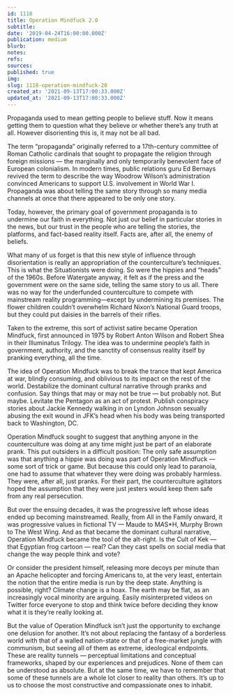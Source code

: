 ```yaml
---
id: 1118
title: Operation Mindfuck 2.0
subtitle: 
date: '2019-04-24T16:00:00.000Z'
publication: medium
blurb: 
notes: 
refs: 
sources: 
published: true
img: 
slug: 1118-operation-mindfuck-20
created_at: '2021-09-13T17:00:33.000Z'
updated_at: '2021-09-13T17:00:33.000Z'
---
```

Propaganda used to mean getting people to believe stuff. Now it means getting them to question what they believe or whether there’s any truth at all. However disorienting this is, it may not be all bad.

The term “propaganda” originally referred to a 17th-century committee of Roman Catholic cardinals that sought to propagate the religion through foreign missions — the marginally and only temporarily benevolent face of European colonialism. In modern times, public relations guru Ed Bernays revived the term to describe the way Woodrow Wilson’s administration convinced Americans to support U.S. involvement in World War I. Propaganda was about telling the same story through so many media channels at once that there appeared to be only one story.

Today, however, the primary goal of government propaganda is to undermine our faith in everything. Not just our belief in particular stories in the news, but our trust in the people who are telling the stories, the platforms, and fact-based reality itself. Facts are, after all, the enemy of beliefs.

What many of us forget is that this new style of influence through disorientation is really an appropriation of the counterculture’s techniques. This is what the Situationists were doing. So were the hippies and “heads” of the 1960s.
Before Watergate anyway, it felt as if the press and the government were on the same side, telling the same story to us all. There was no way for the underfunded counterculture to compete with mainstream reality programming—except by undermining its premises. The flower children couldn’t overwhelm Richard Nixon’s National Guard troops, but they could put daisies in the barrels of their rifles.

Taken to the extreme, this sort of activist satire became Operation Mindfuck, first announced in 1975 by Robert Anton Wilson and Robert Shea in their Illuminatus Trilogy. The idea was to undermine people’s faith in government, authority, and the sanctity of consensus reality itself by pranking everything, all the time.

The idea of Operation Mindfuck was to break the trance that kept America at war, blindly consuming, and oblivious to its impact on the rest of the world. Destabilize the dominant cultural narrative through pranks and confusion. Say things that may or may not be true — but probably not. But maybe. Levitate the Pentagon as an act of protest. Publish conspiracy stories about Jackie Kennedy walking in on Lyndon Johnson sexually abusing the exit wound in JFK’s head when his body was being transported back to Washington, DC.

Operation Mindfuck sought to suggest that anything anyone in the counterculture was doing at any time might just be part of an elaborate prank. This put outsiders in a difficult position: The only safe assumption was that anything a hippie was doing was part of Operation Mindfuck — some sort of trick or game. But because this could only lead to paranoia, one had to assume that whatever they were doing was probably harmless. They were, after all, just pranks. For their part, the counterculture agitators hoped the assumption that they were just jesters would keep them safe from any real persecution.

But over the ensuing decades, it was the progressive left whose ideas ended up becoming mainstreamed. Really, from All in the Family onward, it was progressive values in fictional TV — Maude to M*A*S*H, Murphy Brown to The West Wing. And as that became the dominant cultural narrative, Operation Mindfuck became the tool of the alt-right. Is the Cult of Kek — that Egyptian frog cartoon — real? Can they cast spells on social media that change the way people think and vote?

Or consider the president himself, releasing more decoys per minute than an Apache helicopter and forcing Americans to, at the very least, entertain the notion that the entire media is run by the deep state. Anything is possible, right? Climate change is a hoax. The earth may be flat, as an increasingly vocal minority are arguing. Easily misinterpreted videos on Twitter force everyone to stop and think twice before deciding they know what it is they’re really looking at.

But the value of Operation Mindfuck isn’t just the opportunity to exchange one delusion for another. It’s not about replacing the fantasy of a borderless world with that of a walled nation-state or that of a free-market jungle with communism, but seeing all of them as extreme, ideological endpoints. These are reality tunnels — perceptual limitations and conceptual frameworks, shaped by our experiences and prejudices. None of them can be understood as absolute. But at the same time, we have to remember that some of these tunnels are a whole lot closer to reality than others. It’s up to us to choose the most constructive and compassionate ones to inhabit.
